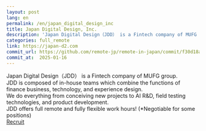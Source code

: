 ```yaml
---
layout: post
lang: en
permalink: /en/japan_digital_design_inc
title: Japan Digital Design, Inc.
description: 'Japan Digital Design（JDD） is a Fintech company of MUFG group.  JDD is composed of in-house teams which combine the functions of finance business, technology, and experience design.  We do everything from conceiving new projects to AI R&amp;D, field testing technologies, and product development. JDD offers full remote and fully flexible work hours! (*Negotiable for some positions) Recruit'
categories: full_remote
link: https://japan-d2.com
commit_url: https://github.com/remote-jp/remote-in-japan/commit/f30d18a926b8074482cd6e64450dce494a41ac88
commit_at:  2025-01-16
---
```


<p>Japan Digital Design（JDD） is a Fintech company of MUFG group. <br />JDD is composed of in-house teams which combine the functions of finance business, technology, and experience design. <br />We do everything from conceiving new projects to AI R&D, field testing technologies, and product development.<br />JDD offers full remote and fully flexible work hours! (*Negotiable for some positions)<br /><a href="https://japan-d2.com/careers">Recruit</a></p>
